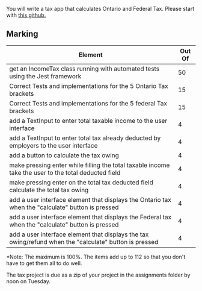 You will write a tax app that calculates Ontario and Federal Tax. Please start with <a href="https://github.com/rhildred/PROG8110FinalStartingPlace" target="_blank">this github.</a>

Marking
-----

|Element|Out Of|
|---|---|
|get an IncomeTax class running with automated tests using the Jest framework| 50|
|Correct Tests and implementations for the 5 Ontario Tax brackets| 15 |
|Correct Tests and implementations for the 5 federal Tax brackets| 15 |
|add a TextInput to enter total taxable income to the user interface|4|
|add a TextInput to enter total tax already deducted by employers to the user interface|4|
|add a button to calculate the tax owing|4|
|make pressing enter while filling the total taxable income take the user to the total deducted field|4|
|make pressing enter on the total tax deducted field calculate the total tax owing|4|
|add a user interface element that displays the Ontario tax when the "calculate" button is pressed|4|
|add a user interface element that displays the Federal tax when the "calculate" button is pressed|4|
|add a user interface element that displays the tax owing/refund when the "calculate" button is pressed|4|

*Note: The maximum is 100%. The items add up to 112 so that you don't have to get them all to do well.

The tax project is due as a zip of your project in the assignments folder by noon on Tuesday.